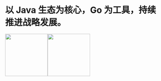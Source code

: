 # 以 Java 生态为核心，Go 为工具，持续推进战略发展。

<img align="" height="137px" src="https://github-readme-stats.vercel.app/api?username=javahongxi&hide_title=true&hide_border=true&show_icons=true&include_all_commits=true&line_height=21&bg_color=0,EC6C6C,FFD479,FFFC79,73FA79&theme=graywhite&locale=cn" /><img align="" height="137px" src="https://github-readme-stats.vercel.app/api/top-langs/?username=javahongxi&hide_title=true&hide_border=true&layout=compact&bg_color=0,73FA79,73FDFF,D783FF&theme=graywhite&locale=cn" />
